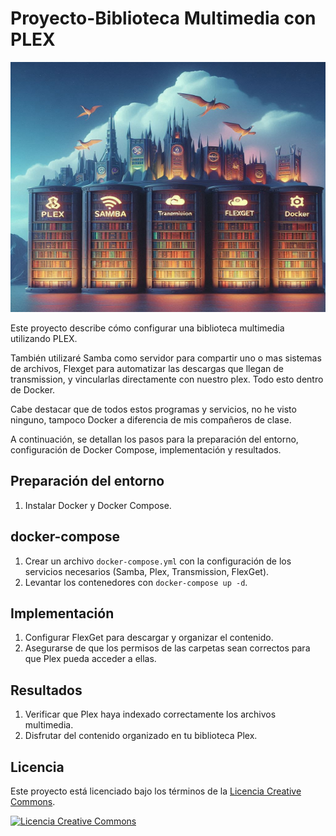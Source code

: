 # Proyecto-Biblioteca Multimedia con PLEX

<img src="IMG/conjunto.jpg" alt="Proyecto" width="900" height="400"/>

Este proyecto describe cómo configurar una biblioteca multimedia utilizando PLEX. 

También utilizaré Samba como servidor para compartir uno o mas sistemas de archivos, Flexget para automatizar las descargas que llegan de transmission, y vincularlas directamente con nuestro plex. Todo esto dentro de Docker.

Cabe destacar que de todos estos programas y servicios, no he visto ninguno, tampoco Docker a diferencia de mis compañeros de clase.

A continuación, se detallan los pasos para la preparación del entorno, configuración de Docker Compose, implementación y resultados.

## Preparación del entorno

1. Instalar Docker y Docker Compose.

## docker-compose

1. Crear un archivo `docker-compose.yml` con la configuración de los servicios necesarios (Samba, Plex, Transmission, FlexGet).
2. Levantar los contenedores con `docker-compose up -d`.

## Implementación

1. Configurar FlexGet para descargar y organizar el contenido.
2. Asegurarse de que los permisos de las carpetas sean correctos para que Plex pueda acceder a ellas.

## Resultados

1. Verificar que Plex haya indexado correctamente los archivos multimedia.
2. Disfrutar del contenido organizado en tu biblioteca Plex.

## Licencia

Este proyecto está licenciado bajo los términos de la [Licencia Creative Commons](https://creativecommons.org/licenses/by/4.0/).

[![Licencia Creative Commons](https://licensebuttons.net/l/by/4.0/88x31.png)](https://creativecommons.org/licenses/by/4.0/)


